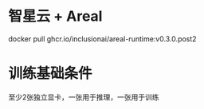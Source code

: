 # 智星云 + Areal
docker pull ghcr.io/inclusionai/areal-runtime:v0.3.0.post2

# 训练基础条件
至少2张独立显卡，一张用于推理，一张用于训练